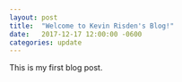 ```yaml
---
layout: post
title:  "Welcome to Kevin Risden's Blog!"
date:   2017-12-17 12:00:00 -0600
categories: update
---
```

This is my first blog post.

